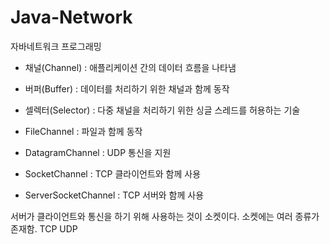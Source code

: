 # Java-Network
자바네트워크 프로그래밍
- 채널(Channel) : 애플리케이션 간의 데이터 흐름을 나타냄
- 버퍼(Buffer) : 데이터를 처리하기 위한 채널과 함께 동작
- 셀렉터(Selector) : 다중 채널을 처리하기 위한 싱글 스레드를 허용하는 기술

- FileChannel : 파일과 함께 동작
- DatagramChannel : UDP 통신을 지원
- SocketChannel : TCP 클라이언트와 함께 사용
- ServerSocketChannel : TCP 서버와 함께 사용

서버가 클라이언트와 통신을 하기 위해 사용하는 것이 소켓이다.
소켓에는 여러 종류가 존재함. TCP UDP

